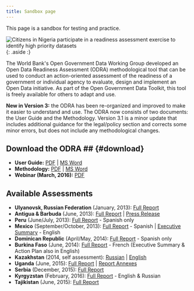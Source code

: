 ```yaml
---
title: Sandbox page
---
```


This page is a sandbox for testing and practice.

![Citizens in Nigeria participate in a readiness assessment exercise to identify high priority datasets](../docs/images/odra.jpg)
{: .aside :}

The World Bank's Open Government Data Working Group developed an Open Data Readiness Assessment (ODRA) methodological
tool that can be used to conduct an action-oriented assessment of the readiness of a government or individual agency to
evaluate, design and implement an Open Data initiative. As part of the Open Government Data Toolkit, this tool is freely
available for others to adapt and use.

**New in Version 3:** the ODRA has been re-organized and improved to make it easier to understand and use.
The ODRA now consists of two documents: the User Guide and the Methodology. Version 3.1 is a minor
update that includes additional guidance for the legal/policy section and corrects some minor errors, but does
not include any methodological changes.

## Download the ODRA ## {#download}

* **User Guide:** [PDF](../docs/odra/odra_v3.1_userguide-en.pdf) \| [MS Word](../docs/odra/odra_v3.1_userguide-en.doc)
* **Methodology:** [PDF](../docs/odra/odra_v3.1_methodology-en.pdf) \| [MS Word](../docs/odra/odra_v3.1_methodology-en.doc)
* **Webinar (March, 2016):** [PDF](../docs/odra/ODRA_31_WhatsNew.pdf)


## Available Assessments ##

* **Ulyanovsk, Russian Federation** (January, 2013): [Full Report](../docs/odra/odra_ulyanovsk_web_final.doc)
* **Antigua & Barbuda** (June, 2013): [Full Report](http://www.ab.gov.ag/article_details.php?id=4222&category=114) \| [Press Release](http://www.ab.gov.ag/article_details.php?id=4223&category=38)
* **Peru** (June/July, 2013): [Full Report](../docs/odra/odra-peru-final.pdf) - Spanish only
* **Mexico** (September/October, 2013): [Full Report](../docs/odra/odra_mexico_complete.pdf) - Spanish \| [Executive Summary](./docs/odra/odra_mexico_execsummary.pdf) - English
* **Dominican Republic** (April/May, 2014): [Full Report](../docs/odra/odra_republica_dominicana.pdf) - Spanish only
* **Burkina Faso** (June, 2014): [Full Report](../docs/odra/odra-burkina-faso-final-fr.pdf) - French (Executive Summary & Action Plan also in English)
* **Kazakhstan** (2014, self assessment): [Russian](../docs/odra/odra_kazakhstan-ru.docx) \| [English](../docs/odra/odra_kazakhstan-en.docx)
* **Uganda** (June, 2015): [Full Report](../docs/odra/odra_uganda.pdf) \| [Report Annexes](../docs/odra/odra_uganda_annexes.pdf)
* **Serbia** (December, 2015): [Full Report](http://www.rs.undp.org/content/serbia/en/home/library/democratic_governance/open-data-readiness-assesment-)
* **Kyrgyzstan** (February, 2016): [Full Report](http://www.kg.undp.org/content/kyrgyzstan/en/home/library/democratic_governance/odra) - English & Russian
* **Tajikistan** (June, 2015): [Full Report](http://cipi.tj/wp-content/uploads/2015/09/En_ODRATajikistan_2015.pdf)



